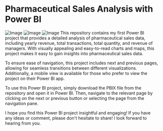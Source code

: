 # Pharmaceutical Sales Analysis with Power BI
![Image](https://github.com/Chelseadamola/Pharmaceutical-Sales-Dashboard/blob/main/Screenshot%20(21).png)  ![Image](https://github.com/Chelseadamola/Pharmaceutical-Sales-Dashboard/blob/main/Screenshot%20(19).png)  ![Image](https://github.com/Chelseadamola/Pharmaceutical-Sales-Dashboard/blob/main/Screenshot%20(20).png)
This repository contains my first Power BI project that provides a detailed analysis of pharmaceutical sales data, including yearly revenue, total transactions, total quantity, and revenue of managers. With visually appealing and easy-to-read charts and maps, this project makes it easy to gain insights into pharmaceutical sales data.

To ensure ease of navigation, this project includes next and previous pages, allowing for seamless transitions between different visualizations. Additionally, a mobile view is available for those who prefer to view the project on their Power BI app.

To use this Power BI project, simply download the PBIX file from the repository and open it in Power BI. Then, navigate to the relevant page by clicking on the next or previous button or selecting the page from the navigation pane.

I hope you find this Power BI project insightful and engaging! If you have any ideas or comment, please don't hesitate to share! I look forward to hearing from you.
